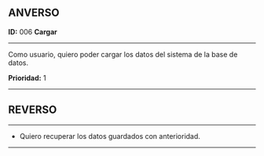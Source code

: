 ## ANVERSO

**ID:** 006 **Cargar**

---

Como usuario, quiero poder cargar los datos del sistema de la base de datos.

**Prioridad:** 1

---

## REVERSO
---

* Quiero recuperar los datos guardados con anterioridad.

---
